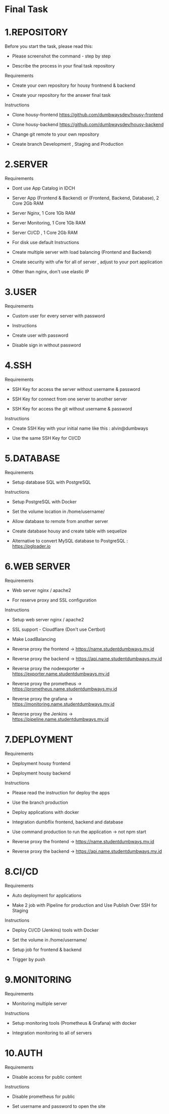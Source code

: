 # Final Task 

# 1.REPOSITORY

Before you start the task, please read this:

- Please screenshot the command - step by step

- Describe the process in your final task repository

Requirements

- Create your own repository for housy frontnend & backend

- Create your repository for the answer final task

Instructions

- Clone housy-frontend https://github.com/dumbwaysdev/housy-frontend

- Clone housy-backend https://github.com/dumbwaysdev/housy-backend

- Change git remote to your own repository

- Create branch Development , Staging and Production

# 2.SERVER

Requirements

- Dont use App Catalog in IDCH

- Server App (Frontend & Backend) or (Frontend, Backend, Database), 2 Core 2Gb RAM

- Server Nginx, 1 Core 1Gb RAM

- Server Monitoring, 1 Core 1Gb RAM

- Server CI/CD , 1 Core 2Gb RAM

- For disk use default Instructions

- Create multiple server with load balancing (Frontend and Backend)

- Create security with ufw for all of server , adjust to your port application

- Other than nginx, don't use elastic IP

# 3.USER

Requirements

- Custom user for every server with password

- Instructions

- Create user with password

- Disable sign in without password

# 4.SSH

Requirements

- SSH Key for access the server without username & password

- SSH Key for connect from one server to another server

- SSH Key for access the git without username & password

Instructions

- Create SSH Key with your initial name like this : alvin@dumbways

- Use the same SSH Key for CI/CD

# 5.DATABASE

Requirements

- Setup database SQL with PostgreSQL

Instructions

- Setup PostgreSQL with Docker

- Set the volume location in /home/username/

- Allow database to remote from another server

- Create database housy and create table with sequelize

- Alternative to convert MySQL database to PostgreSQL : https://pgloader.io

# 6.WEB SERVER

Requirements

- Web server nginx / apache2

- For reserve proxy and SSL configuration

Instructions

- Setup web server nginx / apache2

- SSL support - Cloudflare (Don't use Certbot)

- Make LoadBalancing

- Reverse proxy the frontend -> https://name.studentdumbways.my.id

- Reverse proxy the backend -> https://api.name.studentdumbways.my.id

- Reverse proxy the nodeexporter -> https://exporter.name.studentdumbways.my.id

- Reverse proxy the prometheus -> https://prometheus.name.studentdumbways.my.id

- Reverse proxy the grafana -> https://monitoring.name.studentdumbways.my.id

- Reverse proxy the Jenkins -> https://pipeline.name.studentdumbways.my.id

# 7.DEPLOYMENT

Requirements

- Deployment housy frontend

- Deployment housy backend

Instructions

- Please read the instruction for deploy the apps

- Use the branch production

- Deploy applications with docker

- Integration dumbflix frontend, backend and database

- Use command production to run the application -> not npm start

- Reverse proxy the frontend -> https://name.studentdumbways.my.id

- Reverse proxy the backend -> https://api.name.studentdumbways.my.id

# 8.CI/CD

Requirements

- Auto deployment for applications

- Make 2 job with Pipeline for production and Use Publish Over SSH for Staging

Instructions

- Deploy CI/CD (Jenkins) tools with Docker

- Set the volume in /home/username/

- Setup job for frontend & backend

- Trigger by push

# 9.MONITORING

Requirements

- Monitoring multiple server

Instructions

- Setup monitoring tools (Prometheus & Grafana) with docker

- Integration monitoring to all of servers

# 10.AUTH

Requirements

- Disable access for public content

Instructions

- Disable prometheus for public

- Set username and password to open the site

